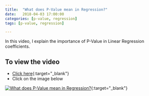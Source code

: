 ```yaml
---
title:  "What does P-Value mean in Regression?"
date:   2018-04-03 17:00:00
categories: [p-value, regression]
tags: [p-value, regression]

---
```


In this video, I explain the importance of P-Value in Linear Regression coefficients.


## To view the video
* [Click here](https://youtu.be/6psBul7K2gw){:target="_blank"}
* Click on the image below

[![What does P-Value mean in Regression?](http://img.youtube.com/vi/6psBul7K2gw/0.jpg)](http://www.youtube.com/watch?v=6psBul7K2gw){:target="_blank"}